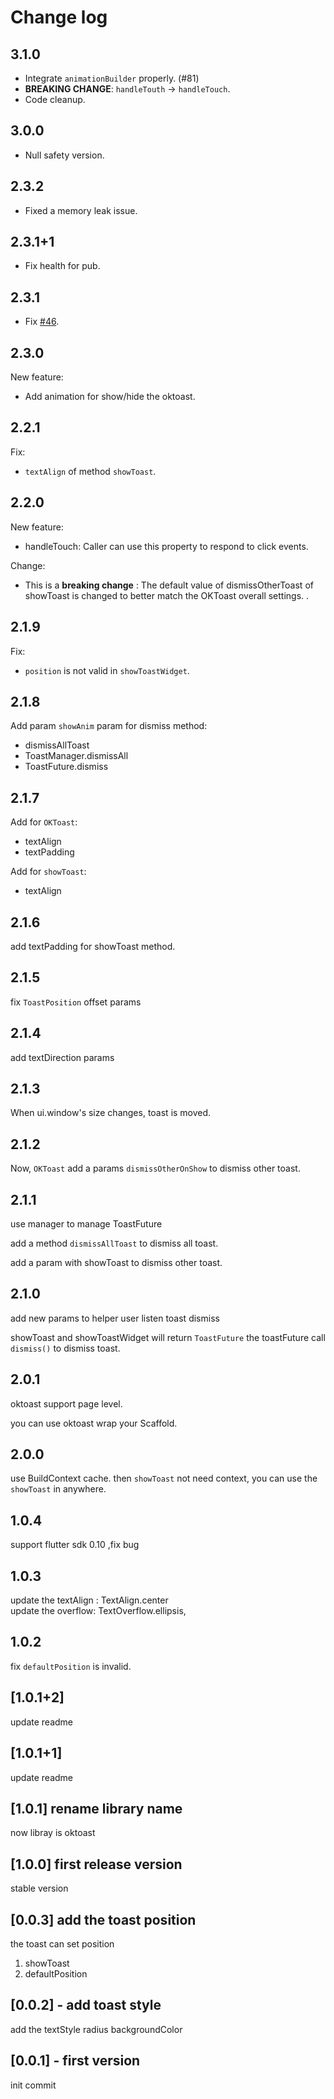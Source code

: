 # Change log

## 3.1.0

- Integrate `animationBuilder` properly. (#81)
- **BREAKING CHANGE**: `handleTouth` -> `handleTouch`.
- Code cleanup.

## 3.0.0

- Null safety version.

## 2.3.2

- Fixed a memory leak issue.

## 2.3.1+1

- Fix health for pub.

## 2.3.1

- Fix [#46](https://github.com/OpenFlutter/flutter_oktoast/issues/46).

## 2.3.0

New feature:

- Add animation for show/hide the oktoast.

## 2.2.1

Fix:

- `textAlign` of method `showToast`.

## 2.2.0

New feature:

- handleTouch: Caller can use this property to respond to click events.

Change:

- This is a **breaking change** : The default value of dismissOtherToast of showToast is changed to better match the OKToast overall settings. .

## 2.1.9

Fix:

- `position` is not valid in `showToastWidget`.

## 2.1.8

Add param `showAnim` param for dismiss method:

- dismissAllToast
- ToastManager.dismissAll
- ToastFuture.dismiss

## 2.1.7

Add for `OKToast`:

- textAlign
- textPadding

Add for `showToast`:

- textAlign

## 2.1.6

add textPadding for showToast method.

## 2.1.5

fix `ToastPosition` offset params

## 2.1.4

add textDirection params

## 2.1.3

When ui.window's size changes, toast is moved.

## 2.1.2

Now, `OKToast` add a params `dismissOtherOnShow` to dismiss other toast.

## 2.1.1

use manager to manage ToastFuture

add a method `dismissAllToast` to dismiss all toast.

add a param with showToast to dismiss other toast.

## 2.1.0

add new params to helper user listen toast dismiss

showToast and showToastWidget will return `ToastFuture` the toastFuture call `dismiss()` to dismiss toast.

## 2.0.1

oktoast support page level.

you can use oktoast wrap your Scaffold.

## 2.0.0

use BuildContext cache. then `showToast` not need context, you can use the `showToast` in anywhere.

## 1.0.4

support flutter sdk 0.10 ,fix bug

## 1.0.3

update the textAlign : TextAlign.center  
update the overflow: TextOverflow.ellipsis,

## 1.0.2

fix `defaultPosition` is invalid.

## [1.0.1+2]

update readme

## [1.0.1+1]

update readme

## [1.0.1] rename library name

now libray is oktoast

## [1.0.0] first release version

stable version

## [0.0.3] add the toast position

the toast can set position

1. showToast
2. defaultPosition

## [0.0.2] - add toast style

add the textStyle
radius
backgroundColor

## [0.0.1] - first version

init commit
